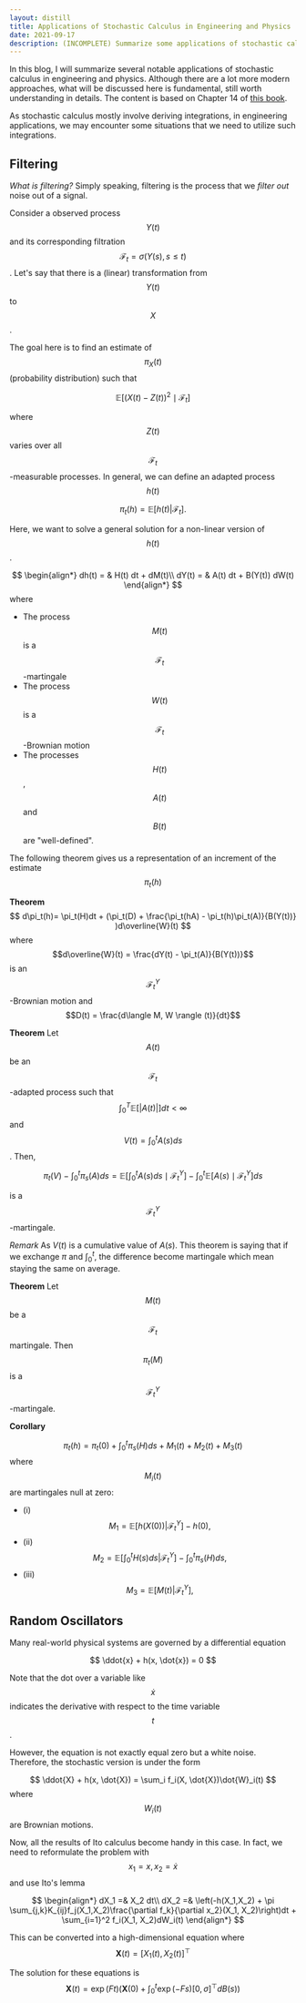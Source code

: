 ```yaml
---
layout: distill
title: Applications of Stochastic Calculus in Engineering and Physics 
date: 2021-09-17
description: (INCOMPLETE) Summarize some applications of stochastic calculus in engineering and physics. 
---
```


In this blog, I will summarize several notable applications of stochastic calculus in engineering and physics. Although there are a lot more modern approaches, what will be discussed here is fundamental, still worth understanding in details. The content is based on Chapter 14 of <a href="https://www.worldscientific.com/worldscibooks/10.1142/p821">this book</a>.

As stochastic calculus mostly involve deriving integrations, in engineering applications, we may encounter some situations that we need to utilize such integrations. 

## Filtering

*What is filtering?* Simply speaking, filtering is the process that we *filter out* noise out of a signal.  

Consider a observed process $$Y(t)$$ and its corresponding filtration $$\mathcal{F}_t=\sigma(Y(s), s \leq t)$$. Let's say that there is a (linear) transformation from $$Y(t)$$ to $$X$$.

The goal here is to find an estimate of $$\pi_{X}(t)$$ (probability distribution) such that

$$
\mathbb{E}[(X(t) - Z(t))^2 \mid \mathcal{F}_t] 
$$

where $$Z(t)$$ varies over all $$\mathcal{F}_t$$-measurable processes. In general, we can define an adapted process $$h(t)$$

$$
\pi_t(h) = \mathbb{E}[h(t)| \mathcal{F}_t].
$$

Here, we want to solve a general solution for a non-linear version of $$h(t)$$. 

$$
\begin{align*}
dh(t) = & H(t) dt + dM(t)\\
dY(t) = & A(t) dt + B(Y(t)) dW(t)
\end{align*}
$$
where

+ The process $$M(t)$$ is a $$\mathcal{F}_t$$-martingale
+ The process $$W(t)$$ is a $$\mathcal{F}_t$$-Brownian motion
+ The processes $$H(t)$$, $$A(t)$$ and $$B(t)$$ are "well-defined".

The following theorem gives us a representation of an increment of the estimate $$\pi_t(h)$$

**Theorem** 
$$
d\pi_t(h)= \pi_t(H)dt + (\pi_t(D) + \frac{\pi_t(hA) - \pi_t(h)\pi_t(A)}{B(Y(t))} )d\overline{W}(t)
$$
where $$d\overline{W}(t) = \frac{dY(t) - \pi_t(A)}{B(Y(t))}$$ is an $$\mathcal{F}^Y_t$$-Brownian motion and $$D(t) = \frac{d\langle M, W \rangle (t)}{dt}$$

**Theorem** Let $$A(t)$$ be an $$\mathcal{F}_t$$-adapted process such that $$\int_0^T \mathbb{E}[\lvert A(t) \rvert] dt < \infty$$ and $$V(t) = \int_0^t A(s) ds$$. Then,

$$
\pi_t(V) - \int_0^t \pi_s(A)ds = \mathbb{E}\left[\int_0^t A(s) ds \mid \mathcal{F}_t^Y\right] - \int_0^t\mathbb{E}\left[ A(s) \mid \mathcal{F}_t^Y\right]  ds
$$

is a $$\mathcal{F}_t^Y$$-martingale.

*Remark* As $V(t)$ is a cumulative value of $A(s)$. This theorem is saying that if we exchange $\pi$ and $\int_0^t$, the difference become martingale which mean staying the same on average.


**Theorem** Let $$M(t)$$ be a $$\mathcal{F}_t$$ martingale. Then $$\pi_t(M)$$ is a $$\mathcal{F}^Y_t$$-martingale.

**Corollary** 

$$
\pi_t(h) = \pi_t(0) + \int_0^t \pi_s(H)ds + M_1(t) + M_2(t) + M_3(t)
$$
where $$M_i(t)$$ are martingales null at zero:

+ (i) $$M_1 = \mathbb{E}[h(X(0))| \mathcal{F}_t^Y] - h(0), $$
+ (ii) $$M_2 = \mathbb{E}\left[\int_0^t H(s) ds| \mathcal{F}_t^Y \right] - \int_0^t \pi_s(H)ds, $$
+ (iii) $$M_3 = \mathbb{E}[M(t)| \mathcal{F}_t^Y], $$

## Random Oscillators

Many real-world physical systems are governed by a differential equation

$$
\ddot{x} + h(x, \dot{x}) = 0
$$

Note that the dot over a variable like $$\dot{x}$$ indicates the derivative with respect to the time variable $$t$$. 

However, the equation is not exactly equal zero but a white noise. Therefore, the stochastic version is under the form

$$
\ddot{X} + h(x, \dot{X}) = \sum_i f_i(X, \dot{X})\dot{W}_i(t)
$$
where $$W_i(t)$$ are Brownian motions. 

Now, all the results of Ito calculus become handy in this case. In fact, we need to reformulate the problem with $$x_1 = x, x_2 = \dot{x}$$ and use Ito's lemma 

$$
\begin{align*}
dX_1 =& X_2 dt\\
dX_2 =& \left(-h(X_1,X_2) + \pi \sum_{j,k}K_{ij}f_j(X_1,X_2)\frac{\partial f_k}{\partial x_2}(X_1, X_2)\right)dt + \sum_{i=1}^2 f_i(X_1, X_2)dW_i(t)
\end{align*}
$$

This can be converted into a high-dimensional equation where $$\mathbf{X}(t) = [X_1(t), X_2(t)]^\top$$

The solution for these equations is
$$
\mathbf{X}(t) = \exp(Ft)\left(\mathbf{X}(0) + \int_0^t \exp(-Fs) [0, \sigma]^\top dB(s)\right)
$$


